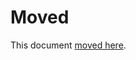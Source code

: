 # Moved

This document [moved here](https://github.com/orbs-network/validator-instructions/blob/master/private/orbs-private-blockchain.md).
